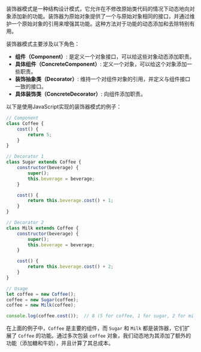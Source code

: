 装饰器模式是一种结构设计模式，它允许在不修改原始类代码的情况下动态地向对象添加新的功能。装饰器为原始对象提供了一个与原始对象相同的接口，并通过维护一个原始对象的引用来增强其功能。这种方法对于功能的动态添加和去除特别有用。

装饰器模式主要涉及以下角色：

- **组件（Component）**: 是定义一个对象接口，可以给这些对象动态添加职责。
- **具体组件（ConcreteComponent）**: 定义一个对象，可以给这个对象添加一些职责。
- **装饰抽象类（Decorator）**: 维持一个对组件对象的引用，并定义与组件接口一致的接口。
- **具体装饰类（ConcreteDecorator）**: 向组件添加职责。

以下是使用JavaScript实现的装饰器模式的例子：

```javascript
// Component
class Coffee {
    cost() {
        return 5;
    }
}

// Decorator 1
class Sugar extends Coffee {
    constructor(beverage) {
        super();
        this.beverage = beverage;
    }

    cost() {
        return this.beverage.cost() + 1;
    }
}

// Decorator 2
class Milk extends Coffee {
    constructor(beverage) {
        super();
        this.beverage = beverage;
    }

    cost() {
        return this.beverage.cost() + 2;
    }
}

// Usage
let coffee = new Coffee();
coffee = new Sugar(coffee);
coffee = new Milk(coffee);

console.log(coffee.cost());  // 8 (5 for coffee, 1 for sugar, 2 for milk)
```

在上面的例子中，`Coffee` 是主要的组件，而 `Sugar` 和 `Milk` 都是装饰器，它们扩展了 `Coffee` 的功能。通过多次包装 `coffee` 对象，我们动态地为其添加了额外的功能（添加糖和牛奶），并且计算了其总成本。